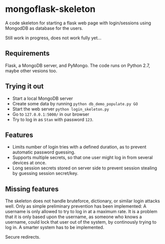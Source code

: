 mongoflask-skeleton
===================

A code skeleton for starting a flask web page with login/sessions using MongodDB as database for the users.

Still work in progress, does not work fully yet...

Requirements
------------
Flask, a MongoDB server, and PyMongo. The code runs on Python 2.7, maybe other vesions too.

Trying it out
-------------
* Start a local MongoDB server
* Create some data by running `python db_demo_populate.py GO`
* Start the web server `python login_skeleton.py`
* Go to `127.0.0.1:5000/` in our browser
* Try to log in as `Stan` with password `123`.

Features
--------
* Limits number of login tries with a defined duration, as to prevent automatic password guessing.
* Supports multiple secrets, so that one user might log in from several devices at once.
* Long session secrets stored on server side to prevent session stealing by guessing session secret/key.

Missing features
----------------
The skeleton does not handle bruteforce, dictionary, or similar login attacks well.
Only as simple preliminary prevention has been implemented: A username is only allowed to try to log in at a maximum rate.
It is a problem that it is only based upon the username, as someone who knows a username, could lock that user out of the system, by continously trying to log in.
A smarter system has to be implemented.

Secure redirects.
